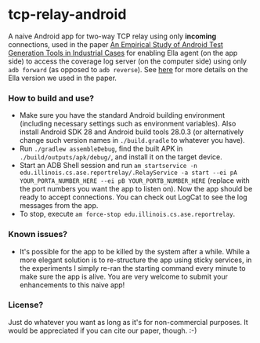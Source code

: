 # tcp-relay-android

A naive Android app for two-way TCP relay using only **incoming** connections, used in the paper [An Empirical Study of Android Test Generation Tools in Industrial Cases](https://dl.acm.org/citation.cfm?id=3240465) for enabling Ella agent (on the app side) to access the coverage log server (on the computer side) using only `adb forward` (as opposed to `adb reverse`). See [here](https://github.com/ms1995/ella-customized) for more details on the Ella version we used in the paper.

### How to build and use?

- Make sure you have the standard Android building environment (including necessary settings such as environment variables). Also install Android SDK 28 and Android build tools 28.0.3 (or alternatively change such version names in `./build.gradle` to whatever you have).
- Run `./gradlew assembleDebug`, find the built APK in `./build/outputs/apk/debug/`, and install it on the target device.
- Start an ADB Shell session and run `am startservice -n edu.illinois.cs.ase.reportrelay/.RelayService -a start --ei pA YOUR_PORTA_NUMBER_HERE --ei pB YOUR_PORTB_NUMBER_HERE` (replace with the port numbers you want the app to listen on). Now the app should be ready to accept connections. You can check out LogCat to see the log messages from the app.
- To stop, execute `am force-stop edu.illinois.cs.ase.reportrelay`.

### Known issues?

- It's possible for the app to be killed by the system after a while. While a more elegant solution is to re-structure the app using sticky services, in the experiments I simply re-ran the starting command every minute to make sure the app is alive. You are very welcome to submit your enhancements to this naive app!

### License?

Just do whatever you want as long as it's for non-commercial purposes. It would be appreciated if you can cite our paper, though. :-)
